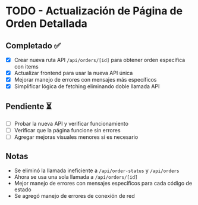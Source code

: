 # TODO - Actualización de Página de Orden Detallada

## Completado ✅
- [x] Crear nueva ruta API `/api/orders/[id]` para obtener orden específica con items
- [x] Actualizar frontend para usar la nueva API única
- [x] Mejorar manejo de errores con mensajes más específicos
- [x] Simplificar lógica de fetching eliminando doble llamada API

## Pendiente ⏳
- [ ] Probar la nueva API y verificar funcionamiento
- [ ] Verificar que la página funcione sin errores
- [ ] Agregar mejoras visuales menores si es necesario

## Notas
- Se eliminó la llamada ineficiente a `/api/order-status` y `/api/orders`
- Ahora se usa una sola llamada a `/api/orders/[id]`
- Mejor manejo de errores con mensajes específicos para cada código de estado
- Se agregó manejo de errores de conexión de red
